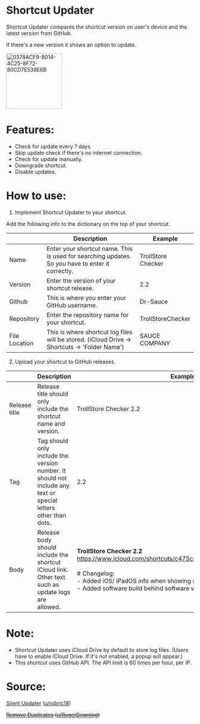 # Shortcut Updater 

Shortcut Updater compares the shortcut version on user's device and the latest version from GitHub. 

If there's a new version it shows an option to update.

<img width="150" alt="0378ACF9-8014-4C25-8F72-80CD7E539E6B" src="https://user-images.githubusercontent.com/82555878/210124744-680186bc-e300-458f-9820-084acc4b0d09.png">

# Features:
- Check for update every ? days.
- Skip update check if there's no internet connection.
- Check for update manually.
- Downgrade shortcut.
- Disable updates.

# How to use:
1. Implement Shortcut Updater to your shortcut.

Add the following info to the dictionary on the top of your shortcut.

|               | Description                                                                                      | Example            |
|---------------|--------------------------------------------------------------------------------------------------|--------------------|
| Name          | Enter your shortcut name. This is used for searching updates. So you have to enter it correctly. | TrollStore Checker |
| Version       | Enter the version of your shortcut release.                                                      | 2.2                |
| Github        | This is where you enter your GitHub username.                                                    | Dr-Sauce           |
| Repository    | Enter the repository name for your shortcut.                                                     | TrollStoreChecker  |
| File Location | This is where shortcut log files will be stored. (iCloud Drive → Shortcuts → 'Folder Name')      | SAUCE COMPANY      |

2. Upload your shortcut to GitHub releases.

|               | Description                                                                                                   | Example                                                                                                                                                                                                                                                                                                                   |
|---------------|---------------------------------------------------------------------------------------------------------------|---------------------------------------------------------------------------------------------------------------------------------------------------------------------------------------------------------------------------------------------------------------------------------------------------------------------------|
| Release title | Release title should only include the shortcut name and version.                                              | TrollStore Checker 2.2                                                                                                                                                                                                                                                                                                     |
| Tag           | Tag should only include the version number. It should not include any text or special letters other than dots.| 2.2                                                                                                                                                                                                                                                                                                                       |
| Body          | Release body should include the shortcut iCloud link. Other text such as update logs are allowed.             | **TrollStore Checker 2.2** https://www.icloud.com/shortcuts/c475c0f149fb4ea8b659d7b7ca6ecf48 <br /><br /> # Changelog: <br /> - Added iOS/ iPadOS info when showing software version. <br /> - Added software build behind software version. |

# Note:
- Shortcut Updater uses iCloud Drive by default to store log files. (Users have to enable iCloud Drive. If it's not enabled, a popup will appear.)
- This shortcut uses GitHub API. The API limit is 60 times per hour, per IP.

# Source:

[Silent Updater](https://www.reddit.com/r/shortcuts/comments/k094tf/shortcut_updater_tutorial/) ([u/robric18](https://www.reddit.com/user/robric18))

~~[Remove Duplicates](https://www.reddit.com/r/shortcuts/comments/fv1l2u/comment/fmfzzn3/) ([u/RogerDowning](https://www.reddit.com/user/RogerDowning))~~
